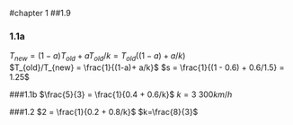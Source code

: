 #chapter 1
##1.9
### 1.1a
$T_{new} = (1 - a)T_{old} + aT_{old}/k = T_{old} ((1-a)+ a/k)$  
$T_{old}/T_{new} = \frac{1}{(1-a)+ a/k}$
$s = \frac{1}{(1 - 0.6) + 0.6/1.5} = 1.25$

###1.1b
$\frac{5}{3} = \frac{1}{0.4 + 0.6/k}$
$k=3$
$300km/h$

###1.2
$2 = \frac{1}{0.2 + 0.8/k}$
$k=\frac{8}{3}$



